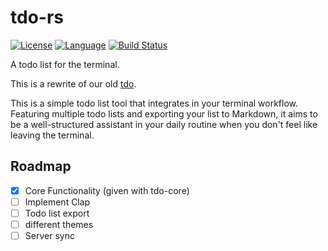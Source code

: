 # tdo-rs

[![License](https://img.shields.io/badge/license-MIT-red.svg?style=flat
            )](http://mit-license.org)
[![Language](https://img.shields.io/badge/language-Rust-orange.svg
            )](https://www.rust-lang.org/)
[![Build Status](https://travis-ci.org/tdolist/tdo-rs.svg?branch=master
            )](https://travis-ci.org/tdolist/tdo-rs)

A todo list for the terminal.

This is a rewrite of our old [tdo](https://github.com/tdolist/tdo).

This is a simple todo list tool that integrates in your terminal workflow.  
Featuring multiple todo lists and exporting your list to Markdown, it aims to be a well-structured assistant in your daily routine when you don't feel like leaving the terminal.

## Roadmap
- [x] Core Functionality (given with tdo-core)
- [ ] Implement Clap
- [ ] Todo list export
- [ ] different themes
- [ ] Server sync
